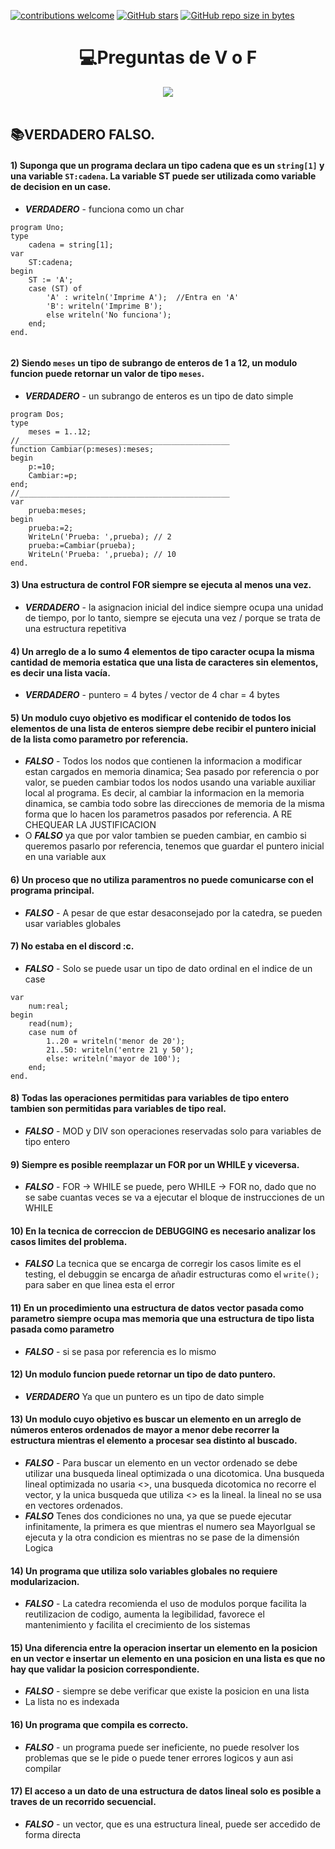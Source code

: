 [![contributions welcome](https://img.shields.io/badge/contributions-welcome-brightgreen.svg?style=flat)](https://github.com/FabianMartinez1234567/CADP)
[![GitHub stars](https://img.shields.io/github/stars/FabianMartinez1234567/CADP)](https://github.com/FabianMartinez1234567/CADP/stargazers/)
[![GitHub repo size in bytes](https://img.shields.io/github/repo-size/FabianMartinez1234567/CADP)](https://github.com/FabianMartinez1234567/CADP)
<h1 align="center"> 💻Preguntas de V o F </h1>
<div align="center">
<img src="https://media.giphy.com/media/l4JA1COQqiZB6/giphy.gif"/>
 </div>
<br>

## 📚VERDADERO FALSO.

#### 1) Suponga que un programa declara un tipo cadena que es un ```string[1]``` y una variable ```ST:cadena```. La variable ST puede ser utilizada como variable de decision en un case.
- ***VERDADERO*** - funciona como un char

```Pas 
program Uno;
type
	cadena = string[1];
var
    ST:cadena;
begin
    ST := 'A';
    case (ST) of 
        'A' : writeln('Imprime A');  //Entra en 'A'
        'B': writeln('Imprime B');
        else writeln('No funciona');
    end;
end.


```

#### 2) Siendo ```meses``` un tipo de subrango de enteros de 1 a 12, un modulo funcion puede retornar un valor de tipo ```meses```. 
- ***VERDADERO*** - un subrango de enteros es un tipo de dato simple

```Pas
program Dos;
type
	meses = 1..12;
//_______________________________________________
function Cambiar(p:meses):meses;
begin
	p:=10;
	Cambiar:=p;
end;
//_______________________________________________
var
    prueba:meses;
begin
	prueba:=2;
	WriteLn('Prueba: ',prueba); // 2
	prueba:=Cambiar(prueba);
	WriteLn('Prueba: ',prueba); // 10
end.
```

#### 3) Una estructura de control FOR siempre se ejecuta al menos una vez. 
- ***VERDADERO*** - la asignacion inicial del indice siempre ocupa una unidad de tiempo, por lo tanto, siempre se ejecuta una vez / porque se trata de una estructura repetitiva


#### 4) Un arreglo de a lo sumo 4 elementos de tipo caracter ocupa la misma cantidad de memoria estatica que una lista de caracteres sin elementos, es decir una lista vacía. 
- ***VERDADERO*** - puntero = 4 bytes / vector de 4 char = 4 bytes


#### 5) Un modulo cuyo objetivo es modificar el contenido de todos los elementos de una lista de enteros siempre debe recibir el puntero inicial de la lista como parametro por referencia. 
- ***FALSO*** - Todos los nodos que contienen la informacion a modificar estan cargados en memoria dinamica; Sea pasado por referencia o por valor, se pueden cambiar todos los nodos usando una variable auxiliar local al programa. Es decir, al cambiar la informacion en la memoria dinamica, se cambia todo sobre las direcciones de memoria de la misma forma que lo hacen los parametros pasados por referencia. A RE CHEQUEAR LA JUSTIFICACION
- O ***FALSO*** ya que por valor tambien se pueden cambiar, en cambio si queremos pasarlo por referencia, tenemos que guardar el puntero inicial en una variable aux


#### 6) Un proceso que no utiliza paramentros no puede comunicarse con el programa principal. 
- ***FALSO*** - A pesar de que estar desaconsejado por la catedra, se pueden usar variables globales


#### 7) No estaba en el discord :c.
- ***FALSO*** - Solo se puede usar un tipo de dato ordinal en el indice de un case
```Pas
var
    num:real;
begin
    read(num);
    case num of 
        1..20 = writeln('menor de 20');
        21..50: writeln('entre 21 y 50');
        else: writeln('mayor de 100');
    end;
end.
```
#### 8) Todas las operaciones permitidas para variables de tipo entero tambien son permitidas para variables de tipo real. 
- ***FALSO*** - MOD y DIV son operaciones reservadas solo para variables de tipo entero


#### 9) Siempre es posible reemplazar un FOR por un WHILE y viceversa. 
- ***FALSO***  - FOR -> WHILE se puede, pero WHILE -> FOR no, dado que no se sabe cuantas veces se va a ejecutar el bloque de instrucciones de un WHILE


#### 10) En la tecnica de correccion de DEBUGGING es necesario analizar los casos limites del problema. 
- ***FALSO*** La tecnica que se encarga de corregir los casos limite es el testing, el debuggin se encarga de añadir estructuras como el ```write();``` para saber en que linea esta el error


#### 11) En un procedimiento una estructura de datos vector pasada como parametro siempre ocupa mas memoria que una estructura de tipo lista pasada como parametro 
- ***FALSO*** - si se pasa por referencia es lo mismo


#### 12) Un modulo funcion puede retornar un tipo de dato puntero. 
- ***VERDADERO*** Ya que un puntero es un tipo de dato simple


#### 13) Un modulo cuyo objetivo es buscar un elemento en un arreglo de números enteros ordenados de mayor a menor debe recorrer la estructura mientras el elemento a procesar sea distinto al buscado. 
- ***FALSO*** - Para buscar un elemento en un vector ordenado se debe utilizar una busqueda lineal optimizada o una dicotomica. Una busqueda lineal optimizada no usaria <>, una busqueda dicotomica no recorre el vector, y la unica busqueda que utiliza <> es la lineal. la lineal no se usa en vectores ordenados.
- ***FALSO*** Tenes dos condiciones no una, ya que se puede ejecutar infinitamente, la primera es que mientras el numero sea MayorIgual se ejecuta y la otra condicion es mientras no se pase de la dimensión Logica


#### 14) Un programa que utiliza solo variables globales no requiere modularizacion.
- ***FALSO*** - La catedra recomienda el uso de modulos porque facilita la reutilizacion de codigo, aumenta la legibilidad, favorece el mantenimiento y facilita el crecimiento de los sistemas


#### 15) Una diferencia entre la operacion insertar un elemento en la posicion en un vector e insertar un elemento en una posicion en una lista es que no hay que validar la posicion correspondiente.
-  ***FALSO*** - siempre se debe verificar que existe la posicion en una lista
- La lista no es indexada

#### 16) Un programa que compila es correcto.
- ***FALSO*** - un programa puede ser ineficiente, no puede resolver los problemas que se le pide o puede tener errores logicos y aun asi compilar


#### 17) El acceso a un dato de una estructura de datos lineal solo es posible a traves de un recorrido secuencial. 
- ***FALSO*** - un vector, que es una estructura lineal, puede ser accedido de forma directa
